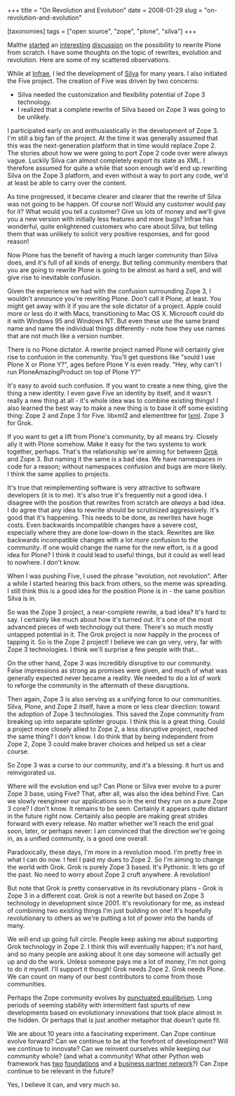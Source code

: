 +++
title = "On Revolution and Evolution"
date = 2008-01-29
slug = "on-revolution-and-evolution"

[taxonomies]
tags = ["open source", "zope", "plone", "silva"]
+++

Malthe
[started](http://mockit.blogspot.com/2008/01/revolution-that-would-be-televised.html)
an
[interesting](http://blog.delaguardia.com.mx/index.php?op=ViewArticle&articleId=101&blogId=1)
[discussion](http://vanrees.org/weblog/archive/2008/01/28/plone-and-revolution-a-response)
on the possibility to rewrite Plone from scratch. I have some thoughts
on the topic of rewrites, evolution and revolution. Here are some of my
scattered observations.

While at [Infrae](http://www.infrae.com), I led the development of
[Silva](http://infrae.com/products/silva) for many years. I also
initiated the Five project. The creation of Five was driven by two
concerns:

- Silva needed the customization and flexibility potential of Zope 3
  technology.
- I realized that a complete rewrite of Silva based on Zope 3 was going
  to be unlikely.

I participated early on and enthusiastically in the development of Zope 3. I'm still a big fan of the project. At the time it was generally
assumed that this was the next-generation platform that in time would
replace Zope 2. The stories about how we were going to port Zope 2 code
over were always vague. Luckily Silva can almost completely export its
state as XML. I therefore assumed for quite a while that soon enough
we'd end up rewriting Silva on the Zope 3 platform, and even without a
way to port any code, we'd at least be able to carry over the content.

As time progressed, it became clearer and clearer that the rewrite of
Silva was not going to be happen. Of course not! Would any customer
would pay for it? What would you tell a customer? Give us lots of money
and we'll give you a new version with initially less features and more
bugs? Infrae has wonderful, quite enlightened customers who care about
Silva, but telling them that was unlikely to solicit very positive
responses, and for good reason!

Now Plone has the benefit of having a much larger community than Silva
does, and it's full of all kinds of energy. But telling community
members that you are going to rewrite Plone is going to be almost as
hard a sell, and will give rise to inevitable confusion.

Given the experience we had with the confusion surrounding Zope 3, I
wouldn't announce you're rewriting Plone. Don't call it Plone, at least.
You might get away with it if you are the sole dictator of a project.
Apple could more or less do it with Macs, transitioning to Mac OS X.
Microsoft could do it with Windows 95 and Windows NT. But even these use
the same brand name and name the individual things differently - note
how they use names that are not much like a version number.

There is no Plone dictator. A rewrite project named Plone will certainly
give rise to confusion in the community. You'll get questions like
"sould I use Plone X or Plone Y?", ages before Plone Y is even ready.
"Hey, why can't I run PloneAmazingProduct on top of Plone Y?"

It's easy to avoid such confusion. If you want to create a new thing,
give the thing a new identity. I even gave Five an identity by itself,
and it wasn't really a new thing at all - it's whole idea was to combine
existing things! I also learned the best way to make a new thing is to
base it off some existing thing: Zope 2 and Zope 3 for Five. libxml2 and
elementtree for [lxml](http://codespeak.net/lxml). Zope 3 for Grok.

If you want to get a lift from Plone's community, by all means try.
Closely ally it with Plone somehow. Make it easy for the two systems to
work together, perhaps. That's the relationship we're aiming for between
[Grok](http://grok.zope.org) and Zope 3. But naming it the same is a bad
idea. We have namespaces in code for a reason; without namespaces
confusion and bugs are more likely. I think the same applies to
projects.

It's true that reimplementing software is very attractive to software
developers (it is to me). It's also true it's frequently not a good
idea. I disagree with the position that rewrites from scratch are
_always_ a bad idea. I do agree that any idea to rewrite should be
scrutinized aggressively. It's good that it's happening. This needs to
be done, as rewrites have huge costs. Even backwards incompatible
changes have a severe cost, especially where they are done low-down in
the stack. Rewrites are like backwards incompatible changes with a lot
_more_ confusion to the community. If one would change the name for the
new effort, is it a good idea for Plone? I think it could lead to useful
things, but it could as well lead to nowhere. I don't know.

When I was pushing Five, I used the phrase "evolution, not revolution".
After a while I started hearing this back from others, so the meme was
spreading. I still think this is a good idea for the position Plone is
in - the same position Silva is in.

So was the Zope 3 project, a near-complete rewrite, a bad idea? It's
hard to say. I certainly like much about how it's turned out. It's one
of the most advanced pieces of web technology out there. There's so much
mostly untapped potential in it. The Grok project is now happily in the
process of tapping it. So is the Zope 2 project! I believe we can go
very, very, far with Zope 3 technologies. I think we'll surprise a few
people with that...

On the other hand, Zope 3 was incredibly disruptive to our community.
False impressions as strong as promises were given, and much of what was
generally expected never became a reality. We needed to do a lot of work
to reforge the community in the aftermath of these disruptions.

Then again, Zope 3 is also serving as a unifying force to our
communities. Silva, Plone, and Zope 2 itself, have a more or less clear
direction: toward the adoption of Zope 3 technologies. This saved the
Zope community from breaking up into separate splinter groups. I think
this is a great thing. Could a project more closely allied to Zope 2, a
less disruptive project, reached the same thing? I don't know. I do
think that by being independent from Zope 2, Zope 3 could make braver
choices and helped us set a clear course.

So Zope 3 was a curse to our community, and it's a blessing. It hurt us
and reinvigorated us.

Where will the evolution end up? Can Plone or Silva ever evolve to a
purer Zope 3 base, using Five? That, after all, was also the idea behind
Five. Can we slowly reengineer our applications so in the end they run
on a pure Zope 3 core? I don't know. It remains to be seen. Certainly it
appears quite distant in the future right now. Certainly also people are
making great strides forward with every release. No matter whether we'll
reach the end goal soon, later, or perhaps never: I am convinced that
the direction we're going in, as a unified community, is a good one
overall.

Paradoxically, these days, I'm more in a revolution mood. I'm pretty
free in what I can do now. I feel I paid my dues to Zope 2. So I'm
aiming to change the world with Grok. Grok is purely Zope 3 based. It's
Pythonic. It lets go of the past. No need to worry about Zope 2 cruft
anywhere. A revolution!

But note that Grok is pretty conservative in its revolutionary plans -
Grok is Zope 3 in a different coat. Grok is not a rewrite but based on
Zope 3 technology in development since 2001. It's revolutionary for me,
as instead of combining two existing things I'm just building on one!
It's hopefully revolutionary to others as we're putting a lot of power
into the hands of many.

We will end up going full circle. People keep asking me about supporting
Grok technology in Zope 2. I think this will eventually happen; it's not
hard, and so many people are asking about it one day someone will
actually get up and do the work. Unless someone pays me a lot of money,
I'm not going to do it myself. I'll support it though! Grok needs Zope 2. Grok needs Plone. We can count on many of our best contributors to
come from those communities.

Perhaps the Zope community evolves by [punctuated
equilibrium](http://en.wikipedia.org/wiki/Punctuated_equilibrium). Long
periods of seeming stability with intermittent fast spurts of new
developments based on evolutionary innovations that took place almost in
the hidden. Or perhaps that is just another metaphor that doesn't quite
fit.

We are about 10 years into a fascinating experiment. Can Zope continue
evolve forward? Can we continue to be at the forefront of development?
Will we continue to innovate? Can we reinvent ourselves while keeping
our community whole? (and what a community! What other Python web
framework has [two](http://foundation.zope.org)
[foundations](http://plone.org/foundation) and a [business partner
network](http://www.zeapartners.org/)?) Can Zope continue to be relevant
in the future?

Yes, I believe it can, and very much so.
